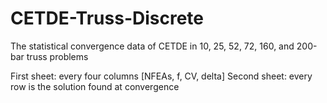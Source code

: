 # CETDE-Truss-Discrete
The statistical convergence data of CETDE in 10, 25, 52, 72, 160, and 200-bar truss problems

First sheet: every four columns [NFEAs, f, CV, delta]
Second sheet: every row is the solution found at convergence
